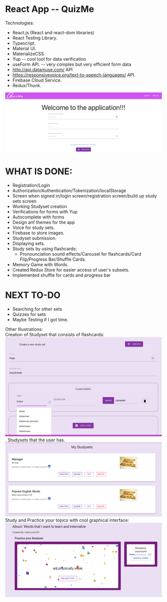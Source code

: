# React App -- QuizMe 

Technologies:  
- React.js (React and react-dom libraries)
- React Testing Library. 
- Typescript. 
- Material UI. 
- MaterializeCSS.  
- Yup -- cool tool for data verification
- useForm API. -- very complex but very efficient form data
- http://api.datamuse.com/ API  
- https://responsivevoice.org/text-to-speech-languages/ API. 
- Firebase Cloud Service. 
- Redux/Thunk. 

![alt text](sample.png)

# WHAT IS DONE:  
- Registration/Login
- Authorization/Authentication/Tokenization/localStorage
- Screen when signed in/login screen/registration screen/build up study sets screen  
- Working Studyset creation
- Verifications for forms with Yup
- Autocomplete with forms
- Design anf themes for the app
- Voice for study sets. 
- Firebase to store images. 
- Studyset submission.  
- Displaying sets.  
- Study sets by using flashcards:
  - Pronounciation sound effects/Carousel for flashcards/Card Flip/Progress Bar/Shuffle Cards.  
- Memory Game with Words.  
- Created Redux Store for easier access of user's subsets. 
- Implemented shuffle for cards and progress bar

# NEXT TO-DO
- Searching for other sets
- Quizzes for sets
- Maybe Testing if I got time. 

Other Illustrations:  
Creation of Studyset that consists of flashcards:
![alt text](sample2.png). 
Studysets that the user has.  
![alt text](sample3.png)
Study and Practice your topics with cool graphical interface:  
![alt text](sample4.png)


